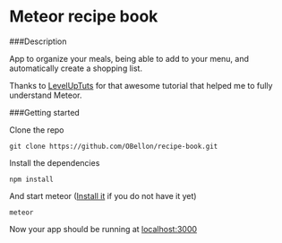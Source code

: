 Meteor recipe book
================

###Description

App to organize your meals, being able to add to your menu, and automatically create a shopping list.

Thanks to [LevelUpTuts](https://youtu.be/BI8IslJHSag?list=PLLnpHn493BHFYZUSK62aVycgcAouqBt7V) for that awesome tutorial that helped me to fully understand Meteor.

###Getting started

Clone the repo 
```
git clone https://github.com/OBellon/recipe-book.git
```

Install the dependencies
```
npm install
```

And start meteor
([Install it](https://www.meteor.com/install) if you do not have it yet)
```
meteor
```

Now your app should be running at [localhost:3000](http://localhost:3000/)
